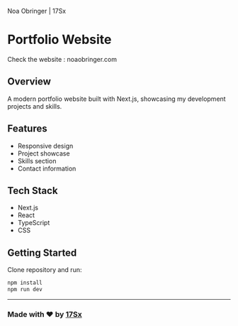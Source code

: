 Noa Obringer | 17Sx

# Portfolio Website

Check the website : noaobringer.com

## Overview
A modern portfolio website built with Next.js, showcasing my development projects and skills.

## Features
- Responsive design
- Project showcase
- Skills section
- Contact information

## Tech Stack
- Next.js
- React
- TypeScript
- CSS

## Getting Started
Clone repository and run:
```bash
npm install
npm run dev
```

---

### Made with ♥ by [17Sx](https://github.com/17Sx)
